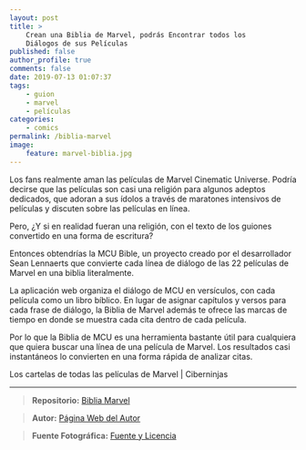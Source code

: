 ```yaml
---
layout: post
title: >
    Crean una Biblia de Marvel, podrás Encontrar todos los
    Diálogos de sus Películas
published: false
author_profile: true
comments: false
date: 2019-07-13 01:07:37
tags:
    - guion
    - marvel
    - películas
categories:
    - comics
permalink: /biblia-marvel
image:
    feature: marvel-biblia.jpg
---
```

Los fans realmente aman las películas de Marvel Cinematic Universe. Podría decirse que las películas son casi una religión para algunos adeptos dedicados, que adoran a sus ídolos a través de maratones intensivos de películas y discuten sobre las películas en línea.

Pero, ¿Y si en realidad fueran una religión, con el texto de los guiones convertido en una forma de escritura?

Entonces obtendrías la MCU Bible, un proyecto creado por el desarrollador Sean Lennaerts que convierte cada línea de diálogo de las 22 películas de Marvel en una biblia literalmente.

La aplicación web organiza el diálogo de MCU en versículos, con cada película como un libro bíblico. En lugar de asignar capítulos y versos para cada frase de diálogo, la Biblia de Marvel además te ofrece las marcas de tiempo en donde se muestra cada cita dentro de cada película.

Por lo que la Biblia de MCU es una herramienta bastante útil para cualquiera que quiera buscar una línea de una película de Marvel. Los resultados casi instantáneos lo convierten en una forma rápida de analizar citas.

Los cartelas de todas las películas de Marvel | Ciberninjas 

* * *

> **Repositorio:** [Biblia Marvel][1]
    
> **Autor:** [Página Web del Autor][2]
    
> **Fuente Fotográfica:** [Fuente y Licencia][3]

 [1]: https://kutt.it/biblia-marvel "La Biblia de todas las Películas de Marvel"
 [2]: https://kutt.it/seanlennaerts "Página web oficial del autor de la biblia de Marvel, Sean Lennaerts"
 [3]: https://www.flickr.com/photos/antdude3001/26944754457 "Fuente de la fotografía utilizada y licencia"